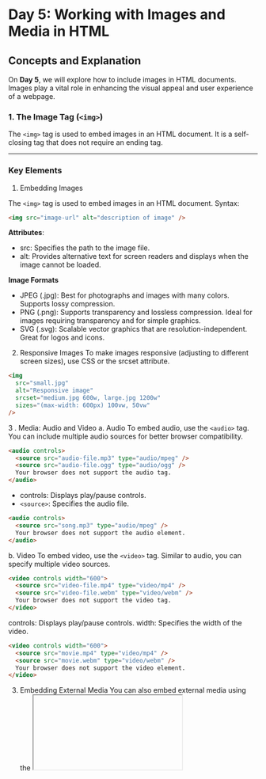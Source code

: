 # Day 5: Working with Images and Media in HTML

## Concepts and Explanation

On **Day 5**, we will explore how to include images in HTML documents. Images play a vital role in enhancing the visual appeal and user experience of a webpage.

### 1. The Image Tag (`<img>`)

The `<img>` tag is used to embed images in an HTML document. It is a self-closing tag that does not require an ending tag.

---

### Key Elements

1. Embedding Images

The `<img>` tag is used to embed images in an HTML document.
Syntax:

```html
<img src="image-url" alt="description of image" />
```

**Attributes**:

- src: Specifies the path to the image file.
- alt: Provides alternative text for screen readers and displays when the image cannot be loaded.

**Image Formats**

- JPEG (.jpg): Best for photographs and images with many colors. Supports lossy compression.
- PNG (.png): Supports transparency and lossless compression. Ideal for images requiring transparency and for simple graphics.
- SVG (.svg): Scalable vector graphics that are resolution-independent. Great for logos and icons.

2. Responsive Images
   To make images responsive (adjusting to different screen sizes), use CSS or the srcset attribute.

```html
<img
  src="small.jpg"
  alt="Responsive image"
  srcset="medium.jpg 600w, large.jpg 1200w"
  sizes="(max-width: 600px) 100vw, 50vw"
/>
```

3 . Media: Audio and Video
a. Audio
To embed audio, use the `<audio>` tag. You can include multiple audio sources for better browser compatibility.

```html
<audio controls>
  <source src="audio-file.mp3" type="audio/mpeg" />
  <source src="audio-file.ogg" type="audio/ogg" />
  Your browser does not support the audio tag.
</audio>
```

- controls: Displays play/pause controls.
- `<source>`: Specifies the audio file.

```html
<audio controls>
  <source src="song.mp3" type="audio/mpeg" />
  Your browser does not support the audio element.
</audio>
```

b. Video
To embed video, use the `<video>` tag. Similar to audio, you can specify multiple video sources.

```html
<video controls width="600">
  <source src="video-file.mp4" type="video/mp4" />
  <source src="video-file.webm" type="video/webm" />
  Your browser does not support the video tag.
</video>
```

controls: Displays play/pause controls.
width: Specifies the width of the video.

```html
<video controls width="600">
  <source src="movie.mp4" type="video/mp4" />
  <source src="movie.webm" type="video/webm" />
  Your browser does not support the video element.
</video>
```

3. Embedding External Media
   You can also embed external media using the <iframe> tag, often used for videos from platforms like YouTube.

```html
<iframe
  width="560"
  height="315"
  src="https://www.youtube.com/embed/dQw4w9WgXcQ"
  title="YouTube video player"
  frameborder="0"
  allowfullscreen
></iframe>
```

### Best Practices

- Use Alt Text: Always include alt text for images to improve accessibility and SEO.
- Optimize Images: Use compressed image formats to improve loading times.
- Use Responsive Techniques: Ensure images and media adapt to different screen sizes for a better user experience.
- Test Across Browsers: Make sure audio and video work across different browsers and devices.
